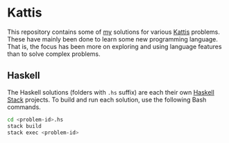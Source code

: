 # Kattis

This repository contains some of [my](https://open.kattis.com/users/soelvsten) solutions for various
[Kattis](https://open.kattis.com) problems. These have mainly been done to learn some new
programming language. That is, the focus has been more on exploring and using language features than
to solve complex problems.

## Haskell

The Haskell solutions (folders with `.hs` suffix) are each their own [Haskell
Stack](https://www.haskellstack.org/) projects. To build and run each solution, use the following
Bash commands.

```bash
cd <problem-id>.hs
stack build
stack exec <problem-id>
```
